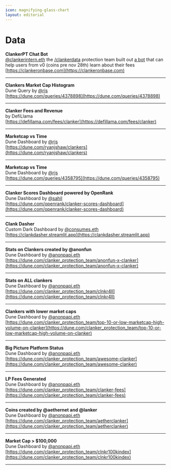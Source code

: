 ```yaml
---
icon: magnifying-glass-chart
layout: editorial
---
```


# Data

**ClankerPT Chat Bot**\
<a href="https://warpcast.com/clankerintern.eth">@clankerintern.eth</a> the <a href="https://warpcast.com/~/channel/clankerdata">/clankerdata</a> protection team built out <a href="https://clankeronbase.com">a bot</a> that can help users from v0 (coins pre nov 28th) learn about their fees\
[https://clankeronbase.com](https://clankeronbase.com)

***

**Clankers Market Cap Histogram**\
Dune Query by <a href="https://warpcast.com/rjs/0x47db2683">@rjs</a>\
[https://dune.com/queries/4378898](https://dune.com/queries/4378898)

***

**Clanker Fees and Revenue**\
by DefiLlama\
[https://defillama.com/fees/clanker](https://defillama.com/fees/clanker)

***

**Marketcap vs Time**\
Dune Dashboard by <a href="https://warpcast.com/rjs/0xcaa25957">@rjs</a>\
[https://dune.com/ryanjshaw/clankers](https://dune.com/ryanjshaw/clankers)

***

**Marketcap vs Time**\
Dune Dashboard by <a href="https://warpcast.com/rjs/0x47db2683">@rjs</a>\
[https://dune.com/queries/4358795](https://dune.com/queries/4358795)

***

**Clanker Scores Dashboard powered by OpenRank**\
Dune Dashboard by <a href="https://warpcast.com/sahil/0x16357a7f">@sahil</a>\
[https://dune.com/openrank/clanker-scores-dashboard](https://dune.com/openrank/clanker-scores-dashboard)

***

**Clank Dasher**\
Custom Dark Dashboard by <a href="https://warpcast.com/consumes.eth/0xb4900369">@consumes.eth</a>\
[https://clankdasher.streamlit.app](https://clankdasher.streamlit.app)

***

**Stats on Clankers created by @anonfun**\
Dune Dashboard by <a href="https://warpcast.com/anonpapi.eth">@anonpapi.eth</a>\
[https://dune.com/clanker_protection_team/anonfun-x-clanker](https://dune.com/clanker_protection_team/anonfun-x-clanker)

***

**Stats on ALL clankers**\
Dune Dashboard by <a href="https://warpcast.com/anonpapi.eth">@anonpapi.eth</a>\
[https://dune.com/clanker_protection_team/clnkr4ll](https://dune.com/clanker_protection_team/clnkr4ll)

***

**Clankers with lower market caps**\
Dune Dashboard by <a href="https://warpcast.com/anonpapi.eth">@anonpapi.eth</a>\
[https://dune.com/clanker_protection_team/top-10-or-low-marketcap-high-volume-on-clanker](https://dune.com/clanker_protection_team/top-10-or-low-marketcap-high-volume-on-clanker)

***

**Big Picture Platform Status**\
Dune Dashboard by <a href="https://warpcast.com/anonpapi.eth">@anonpapi.eth</a>\
[https://dune.com/clanker_protection_team/awesome-clanker](https://dune.com/clanker_protection_team/awesome-clanker)

***

**LP Fees Generated**\
Dune Dashboard by <a href="https://warpcast.com/anonpapi.eth">@anonpapi.eth</a>\
[https://dune.com/clanker_protection_team/clanker-fees](https://dune.com/clanker_protection_team/clanker-fees)

***

**Coins created by @aethernet and @lanker**\
Dune Dashboard by <a href="https://warpcast.com/anonpapi.eth">@anonpapi.eth</a>\
[https://dune.com/clanker_protection_team/aetherclanker](https://dune.com/clanker_protection_team/aetherclanker)

***

**Market Cap > $100,000**\
Dune Dashboard by <a href="https://warpcast.com/anonpapi.eth">@anonpapi.eth</a>\
[https://dune.com/clanker_protection_team/clnkr100kindex](https://dune.com/clanker_protection_team/clnkr100kindex)

***


